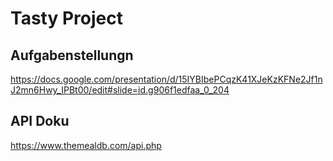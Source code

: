 # Tasty Project

## Aufgabenstellungn
https://docs.google.com/presentation/d/15IYBIbePCqzK41XJeKzKFNe2Jf1nJ2mn6Hwy_IPBt00/edit#slide=id.g906f1edfaa_0_204

## API Doku
https://www.themealdb.com/api.php


